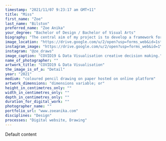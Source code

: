 ```yaml
---
timestamp: "2021/11/07 9:23:17 am GMT+11"
title: "Miss"
first_name: "Zoe"
last_name: "Bilston"
preferred_name: "Zoe Anika"
your_degree: "Bachelor of Design / Bachelor of Visual Arts"
biography: "The central aim of my project is to develop a framework for storytelling through data visualisation with a data humanism approach. The work is coupled with a focus on the COVID19 pandemic in the year 2020 and the ensuing cultural shifts in the year 2021. The visualisations take the form of cartogram maps and are illustrated alongside news headlines and notes of personal narratives. Building on the initial brief of the project, monthly Sydney Morning Herald collages and additional drawings are also featured on the site. The project's aim is to reimagine the role of data visualisation and promote discussion regarding international travel and freedom of movement among the viewer. Zoe Anika is a multimedia contemporary artist with a current focus on printmaking and drawing."
image_location: "https://drive.google.com/u/2/open?usp=forms_web&id=1sth9LISdAr2pGm8evxYIsnjpEI-NJvH6"
instagram_image: "https://drive.google.com/u/2/open?usp=forms_web&id=1YKcddmAbRvUKKWF6I5p5JOIu3fE11gYR"
instagram: "@ze_draws"
image_caption: "COVID19 & Data Visualisation creative decision making."
name_of_photographer: ""
artwork_title: "COVID19 & Data Visualisation"
the_image_is_of_a: "Detail"
year: "2021"
medium: "coloured pencil drawing on paper hosted on online platform"
artwork_dimensions: "dimensions variable; or"
height_in_centimetres_only: ""
width_in_centimetres_only: ""
depth_in_centimetres_only: ""
duration_for_digital_work: ""
photographer_name: ""
portfolio_url: "www.zoeanika.com"
disciplines: "Design"
processes: "Digital website, Drawing"
---
```


Default content